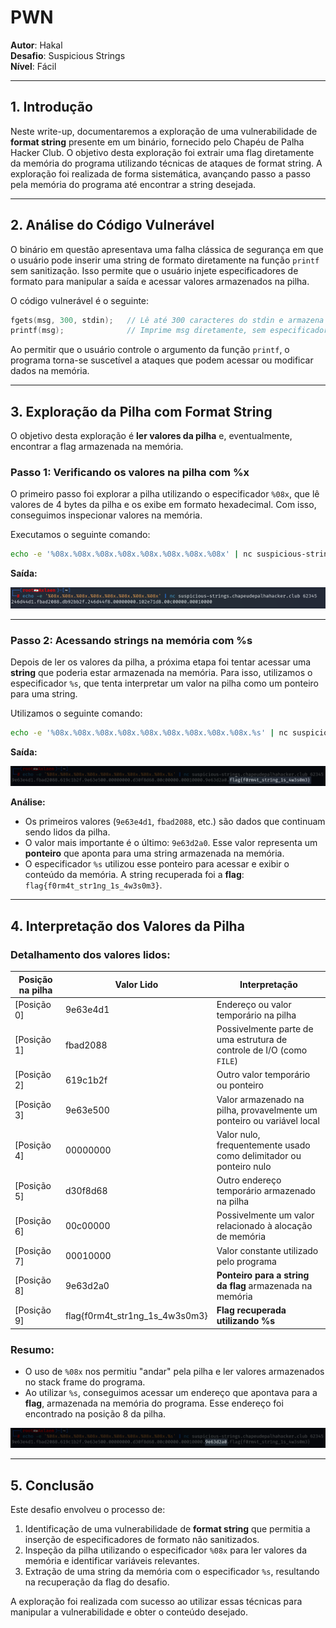 # **PWN**

**Autor**: Hakal  
**Desafio**: Suspicious Strings  
**Nível**: Fácil  

---

## **1. Introdução**

Neste write-up, documentaremos a exploração de uma vulnerabilidade de **format string** presente em um binário, fornecido pelo Chapéu de Palha Hacker Club. O objetivo desta exploração foi extrair uma flag diretamente da memória do programa utilizando técnicas de ataques de format string. A exploração foi realizada de forma sistemática, avançando passo a passo pela memória do programa até encontrar a string desejada.

---

## **2. Análise do Código Vulnerável**

O binário em questão apresentava uma falha clássica de segurança em que o usuário pode inserir uma string de formato diretamente na função `printf` sem sanitização. Isso permite que o usuário injete especificadores de formato para manipular a saída e acessar valores armazenados na pilha.

O código vulnerável é o seguinte:

```c
fgets(msg, 300, stdin);   // Lê até 300 caracteres do stdin e armazena em msg
printf(msg);              // Imprime msg diretamente, sem especificador de formato
```

Ao permitir que o usuário controle o argumento da função `printf`, o programa torna-se suscetível a ataques que podem acessar ou modificar dados na memória.

---

## **3. Exploração da Pilha com Format String**

O objetivo desta exploração é **ler valores da pilha** e, eventualmente, encontrar a flag armazenada na memória.

### **Passo 1: Verificando os valores na pilha com %x**

O primeiro passo foi explorar a pilha utilizando o especificador `%08x`, que lê valores de 4 bytes da pilha e os exibe em formato hexadecimal. Com isso, conseguimos inspecionar valores na memória.

Executamos o seguinte comando:

```bash
echo -e '%08x.%08x.%08x.%08x.%08x.%08x.%08x.%08x' | nc suspicious-strings.chapeudepalhahacker.club 62345
```

**Saída:**

![Exploração da Pilha com Format String](1.png)

---

### **Passo 2: Acessando strings na memória com %s**

Depois de ler os valores da pilha, a próxima etapa foi tentar acessar uma **string** que poderia estar armazenada na memória. Para isso, utilizamos o especificador `%s`, que tenta interpretar um valor na pilha como um ponteiro para uma string.

Utilizamos o seguinte comando:

```bash
echo -e '%08x.%08x.%08x.%08x.%08x.%08x.%08x.%08x.%08x.%s' | nc suspicious-strings.chapeudepalhahacker.club 62345
```

**Saída:**

![Acessando strings na memória com %s](2.png)

**Análise:**

- Os primeiros valores (`9e63e4d1`, `fbad2088`, etc.) são dados que continuam sendo lidos da pilha.
- O valor mais importante é o último: `9e63d2a0`. Esse valor representa um **ponteiro** que aponta para uma string armazenada na memória.
- O especificador `%s` utilizou esse ponteiro para acessar e exibir o conteúdo da memória. A string recuperada foi a **flag**: `flag{f0rm4t_str1ng_1s_4w3s0m3}`.

---

## **4. Interpretação dos Valores da Pilha**

### **Detalhamento dos valores lidos:**

| Posição na pilha | Valor Lido       | Interpretação                        |
|------------------|------------------|--------------------------------------|
| [Posição 0]      | 9e63e4d1         | Endereço ou valor temporário na pilha         |
| [Posição 1]      | fbad2088         | Possivelmente parte de uma estrutura de controle de I/O (como `FILE`) |
| [Posição 2]      | 619c1b2f         | Outro valor temporário ou ponteiro |
| [Posição 3]      | 9e63e500         | Valor armazenado na pilha, provavelmente um ponteiro ou variável local |
| [Posição 4]      | 00000000         | Valor nulo, frequentemente usado como delimitador ou ponteiro nulo |
| [Posição 5]      | d30f8d68         | Outro endereço temporário armazenado na pilha |
| [Posição 6]      | 00c00000         | Possivelmente um valor relacionado à alocação de memória |
| [Posição 7]      | 00010000         | Valor constante utilizado pelo programa |
| [Posição 8]      | 9e63d2a0         | **Ponteiro para a string da flag** armazenada na memória |
| [Posição 9]      | flag{f0rm4t_str1ng_1s_4w3s0m3} | **Flag recuperada utilizando %s** |

### **Resumo**:

- O uso de `%08x` nos permitiu "andar" pela pilha e ler valores armazenados no stack frame do programa.
- Ao utilizar `%s`, conseguimos acessar um endereço que apontava para a **flag**, armazenada na memória do programa. Esse endereço foi encontrado na posição 8 da pilha.

![Interpretação dos Valores da Pilha](3.png?)

---

## **5. Conclusão**

Este desafio envolveu o processo de:

1. Identificação de uma vulnerabilidade de **format string** que permitia a inserção de especificadores de formato não sanitizados.
2. Inspeção da pilha utilizando o especificador `%08x` para ler valores da memória e identificar variáveis relevantes.
3. Extração de uma string da memória com o especificador `%s`, resultando na recuperação da flag do desafio.

A exploração foi realizada com sucesso ao utilizar essas técnicas para manipular a vulnerabilidade e obter o conteúdo desejado.

